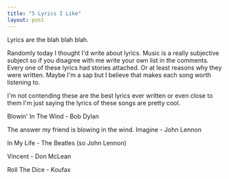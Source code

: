 ```yaml
---
title: "5 Lyrics I Like"
layout: post
---
```


Lyrics are the blah blah blah.

Randomly today I thought I'd write about lyrics. Music is a really subjective subject so if you disagree with me write your own list in the comments. Every one of these lyrics had stories attached. Or at least reasons why they were written. Maybe I'm  a sap but I believe that makes each song worth listening to.

I'm not contending these are the best lyrics ever written or even close to them I'm just saying the lyrics of these songs are pretty cool.


Blowin' In The Wind - Bob Dylan


The answer my friend is blowing in the wind.
Imagine - John Lennon

In My Life - The Beatles (so John Lennon)

Vincent - Don McLean

Roll The Dice - Koufax